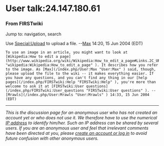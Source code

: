 # User talk:24.147.180.61

### From FIRSTwiki

Jump to: navigation, search

Use [Special:Upload](/index.php/Special:Upload "Special:Upload" ) to upload a
file. --[Max](/index.php/User:Max "User:Max" ) 14:20, 15 Jun 2004 (EDT)

    To use an image in an article, you might want to look at [Wikipedia:How to edit a page](http://www.wikipedia.org/wiki/Wikipedia:How_to_edit_a_page#Links.2C_URLs.2C_images "wikipedia:Wikipedia:How_to_edit_a_page" ). It describes how you refer to the image. As [Max](/index.php/User:Max "User:Max" ) said, though, please upload the file to the wiki -- it makes everything easier. If you have any questions, and you can't find any thing in our [help pages](/index.php/FIRSTwiki:Help "FIRSTwiki:Help" ), you're more than welcome to ask it at [FIRSTwiki:User questions](/index.php/FIRSTwiki:User_questions "FIRSTwiki:User questions" ). --[Mrawls](/index.php/User:Mrawls "User:Mrawls" ) 14:33, 15 Jun 2004 (EDT) 

* * *

_This is the discussion page for an anonymous user who has not created an
account yet or who does not use it. We therefore have to use the numerical [IP
address](http://www.wikipedia.org/wiki/IP_address "wikipedia:IP_address" ) to
identify him/her. Such an IP address can be shared by several users. If you
are an anonymous user and feel that irrelevant comments have been directed at
you, please [create an account or log in](/index.php/Special:Userlogin
"Special:Userlogin" ) to avoid future confusion with other anonymous users._

